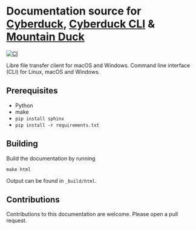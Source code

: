 # Documentation source for [Cyberduck](https://cyberduck.io), [Cyberduck CLI](https://duck.sh) & [Mountain Duck](https://mountainduck.io)

[![CI](https://github.com/iterate-ch/docs/actions/workflows/CI.yml/badge.svg)](https://github.com/iterate-ch/docs/actions/workflows/CI.yml)

Libre file transfer client for macOS and Windows. Command line interface (CLI) for Linux, macOS and Windows.

## Prerequisites

- Python
- make
- `pip install sphinx`
- `pip install -r requirements.txt`


## Building

Build the documentation by running

```
make html
```

Output can be found in `_build/html`.

## Contributions

Contributions to this documentation are welcome. Please open a pull request.
